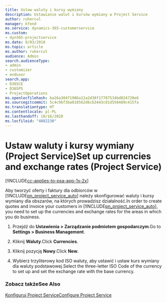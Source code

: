 ```yaml
---
title: Ustaw waluty i kursy wymiany
description: Ustawianie walut i kursów wymiany w Project Service
author: ruhercul
manager: kfend
ms.service: dynamics-365-customerservice
ms.custom:
- dyn365-projectservice
ms.date: 8/03/2018
ms.topic: article
ms.author: ruhercul
audience: Admin
search.audienceType:
- admin
- customizer
- enduser
search.app:
- D365CE
- D365PS
- ProjectOperations
ms.openlocfilehash: ba26a304f1906a12a2d38f17787534bd024720e6
ms.sourcegitcommit: 5c4c9bf3ba018562d6cb3443c01d550489c415fa
ms.translationtype: HT
ms.contentlocale: pl-PL
ms.lasthandoff: 10/16/2020
ms.locfileid: "4082230"
---
```

# <a name="set-up-currencies-and-exchange-rates-project-service"></a><span data-ttu-id="b7f4d-103">Ustaw waluty i kursy wymiany (Project Service)</span><span class="sxs-lookup"><span data-stu-id="b7f4d-103">Set up currencies and exchange rates (Project Service)</span></span>

[!INCLUDE[cc-applies-to-psa-app-1x-2x](../includes/cc-applies-to-psa-app-1x-2x.md)]

<span data-ttu-id="b7f4d-104">Aby tworzyć oferty i faktury dla odbiorców w [!INCLUDE[pn_project_service_auto](../includes/pn-project-service-auto.md)] należy skonfigurować waluty i kursy wymiany dla obszarów, na których prowadzisz działalność.</span><span class="sxs-lookup"><span data-stu-id="b7f4d-104">In order to create quotes and invoice your customers in [!INCLUDE[pn_project_service_auto](../includes/pn-project-service-auto.md)], you need to set up the currencies and exchange rates for the areas in which you do business.</span></span>  
  
1.  <span data-ttu-id="b7f4d-105">Przejdź do **Ustawienia > Zarządzanie podmiotem gospodarczym**.</span><span class="sxs-lookup"><span data-stu-id="b7f4d-105">Go to **Settings > Business Management**.</span></span>  
  
2.  <span data-ttu-id="b7f4d-106">Kliknij **Waluty**.</span><span class="sxs-lookup"><span data-stu-id="b7f4d-106">Click **Currencies**.</span></span>  
  
3.  <span data-ttu-id="b7f4d-107">Kliknij pozycję **Nowy**.</span><span class="sxs-lookup"><span data-stu-id="b7f4d-107">Click **New**.</span></span>  
  
4.  <span data-ttu-id="b7f4d-108">Wybierz trzyliterowy kod ISO waluty, aby ustawić i ustaw kurs wymiany dla waluty podstawowej.</span><span class="sxs-lookup"><span data-stu-id="b7f4d-108">Select the three-letter ISO Code of the currency to set up and set the exchange rate with the base currency.</span></span>  
  
### <a name="see-also"></a><span data-ttu-id="b7f4d-109">Zobacz także</span><span class="sxs-lookup"><span data-stu-id="b7f4d-109">See Also</span></span>  
 [<span data-ttu-id="b7f4d-110">Konfiguruj Project Service</span><span class="sxs-lookup"><span data-stu-id="b7f4d-110">Configure Project Service</span></span>](../psa/configure.md)
